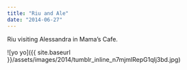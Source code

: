 ```yaml
---
title: "Riu and Ale"
date: "2014-06-27"
---
```


Riu visiting Alessandra in Mama’s Cafe.

![yo yo]({{ site.baseurl }}/assets/images/2014/tumblr_inline_n7mjmlRepG1qlj3bd.jpg)
